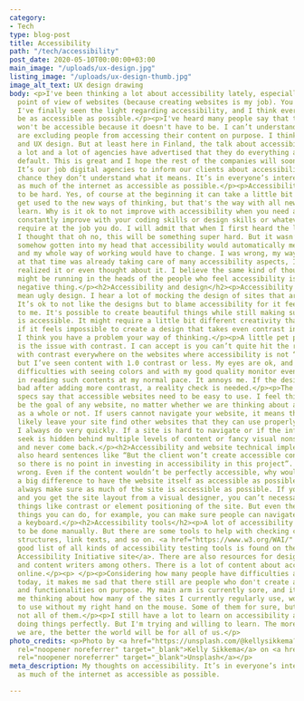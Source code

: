 ```yaml
---
category:
- Tech
type: blog-post
title: Accessibility
path: "/tech/accessibility"
post_date: 2020-05-10T00:00:00+03:00
main_image: "/uploads/ux-design.jpg"
listing_image: "/uploads/ux-design-thumb.jpg"
image_alt_text: UX design drawing
body: <p>I've been thinking a lot about accessibility lately, especially from the
  point of view of websites (because creating websites is my job). You could say that
  I've finally seen the light regarding accessibility, and I think everything should
  be as accessible as possible.</p><p>I've heard many people say that their website
  won't be accessible because it doesn't have to be. I can’t understand why people
  are excluding people from accessing their content on purpose. I think it's bad practice
  and UX design. But at least here in Finland, the talk about accessibility has increased
  a lot and a lot of agencies have advertised that they do everything accessible by
  default. This is great and I hope the rest of the companies will soon do the same.
  It’s our job digital agencies to inform our clients about accessibility if by some
  chance they don’t understand what it means. It’s in everyone’s interests to have
  as much of the internet as accessible as possible.</p><p>Accessibility doesn't have
  to be hard. Yes, of course at the beginning it can take a little bit more work to
  get used to the new ways of thinking, but that's the way with all new things you
  learn. Why is it ok to not improve with accessibility when you need and want to
  constantly improve with your coding skills or design skills or whatever skills you
  require at the job you do. I will admit that when I first heard the letters WCAG,
  I thought that oh no, this will be something super hard. But it wasn’t, I had just
  somehow gotten into my head that accessibility would automatically mean huge changes
  and my whole way of working would have to change. I was wrong, my way of working
  at that time was already taking care of many accessibility aspects, I just hadn’t
  realized it or even thought about it. I believe the same kind of thoughts and fears
  might be running in the heads of the people who feel accessibility is somehow a
  negative thing.</p><h2>Accessibility and design</h2><p>Accessibility does not automatically
  mean ugly design. I hear a lot of mocking the design of sites that are accessible.
  It’s ok to not like the designs but to blame accessibility for it feels a bit silly
  to me. It's possible to create beautiful things while still making sure everything
  is accessible. It might require a little bit different creativity than before but
  if it feels impossible to create a design that takes even contrast into account,
  I think you have a problem your way of thinking.</p><p>A little pet peeve of mine
  is the issue with contrast. I can accept is you can’t quite hit the requirements
  with contrast everywhere on the websites where accessibility is not “necessary”,
  but I’ve seen content with 1.0 contrast or less. My eyes are ok, and I don’t have
  difficulties with seeing colors and with my good quality monitor even I have difficulties
  in reading such contents at my normal pace. It annoys me. If the design is suddenly
  bad after adding more contrast, a reality check is needed.</p><p>The accessibility
  specs say that accessible websites need to be easy to use. I feel this should always
  be the goal of any website, no matter whether we are thinking about accessibility
  as a whole or not. If users cannot navigate your website, it means they will most
  likely leave your site find other websites that they can use properly. This is something
  I always do very quickly. If a site is hard to navigate or if the information I
  seek is hidden behind multiple levels of content or fancy visual nonsense, I leave
  and never come back.</p><h2>Accessibility and website technical implementation</h2><p>I’ve
  also heard sentences like “But the client won’t create accessible content anyway,
  so there is no point in investing in accessibility in this project”. This is so
  wrong. Even if the content wouldn’t be perfectly accessible, why wouldn’t it make
  a big difference to have the website itself as accessible as possible? You should
  always make sure as much of the site is accessible as possible. If you are a developer
  and you get the site layout from a visual designer, you can’t necessarily affect
  things like contrast or element positioning of the site. But even then, there are
  things you can do, for example, you can make sure people can navigate the site with
  a keyboard.</p><h2>Accessibility tools</h2><p>A lot of accessibility testing needs
  to be done manually. But there are some tools to help with checking contrasts, heading
  structures, link texts, and so on. <a href="https://www.w3.org/WAI/" title="">A
  good list of all kinds of accessibility testing tools is found on the WC3’s Web
  Accessibility Initiative site</a>. There are also resources for designers, developers,
  and content writers among others. There is a lot of content about accessibility
  online.</p><p> </p><p>Considering how many people have difficulties accessing websites
  today, it makes me sad that there still are people who don't create accessible designs
  and functionalities on purpose. My main arm is currently sore, and it has gotten
  me thinking about how many of the sites I currently regularly use, would I be able
  to use without my right hand on the mouse. Some of them for sure, but definitely
  not all of them.</p><p>I still have a lot to learn on accessibility and I'm not
  doing things perfectly. But I'm trying and willing to learn. The more inclusive
  we are, the better the world will be for all of us.</p>
photo_credits: <p>Photo by <a href="https://unsplash.com/@kellysikkema?utm_source=unsplash&utm_medium=referral&utm_content=creditCopyText"
  rel="noopener noreferrer" target="_blank">Kelly Sikkema</a> on <a href="https://unsplash.com/?utm_source=unsplash&utm_medium=referral&utm_content=creditCopyText"
  rel="noopener noreferrer" target="_blank">Unsplash</a></p>
meta_description: My thoughts on accessibility. It’s in everyone’s interests to have
  as much of the internet as accessible as possible.

---
```

